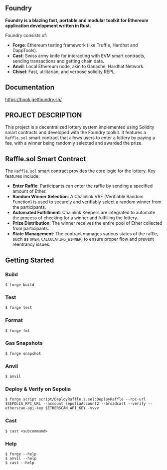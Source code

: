 ## Foundry

**Foundry is a blazing fast, portable and modular toolkit for Ethereum application development written in Rust.**

Foundry consists of:

- **Forge**: Ethereum testing framework (like Truffle, Hardhat and DappTools).
- **Cast**: Swiss army knife for interacting with EVM smart contracts, sending transactions and getting chain data.
- **Anvil**: Local Ethereum node, akin to Ganache, Hardhat Network.
- **Chisel**: Fast, utilitarian, and verbose solidity REPL.

## Documentation

https://book.getfoundry.sh/

## PROJECT DESCRIPTION
This project is a decentralized lottery system implemented using Solidity smart contracts and developed with the Foundry toolkit. It features a `Raffle.sol` smart contract that allows users to enter a lottery by paying a fee, with a winner being randomly selected and awarded the prize.

## Raffle.sol Smart Contract

The `Raffle.sol` smart contract provides the core logic for the lottery. Key features include:

- **Enter Raffle**: Participants can enter the raffle by sending a specified amount of Ether.
- **Random Winner Selection**: A Chainlink VRF (Verifiable Random Function) is used to securely and verifiably select a random winner from the participants.
- **Automated Fulfillment**: Chainlink Keepers are integrated to automate the process of checking for a winner and fulfilling the lottery.
- **Prize Distribution**: The winner receives the entire pool of Ether collected from participants.
- **State Management**: The contract manages various states of the raffle, such as `OPEN`, `CALCULATING_WINNER`, to ensure proper flow and prevent reentrancy issues.

## Getting Started

### Build

```shell
$ forge build
```

### Test

```shell
$ forge test
```

### Format

```shell
$ forge fmt
```

### Gas Snapshots

```shell
$ forge snapshot
```

### Anvil

```shell
$ anvil
```

### Deploy & Verify on Sepolia

```shell
$ forge script script/DeployRaffle.s.sol:DeployRaffle --rpc-url $SEPOLIA_RPC_URL --account sepoliaAccount2 --broadcast --verify --etherscan-api-key $ETHERSCAN_API_KEY -vvvv
```

### Cast

```shell
$ cast <subcommand>
```

### Help

```shell
$ forge --help
$ anvil --help
$ cast --help
```
